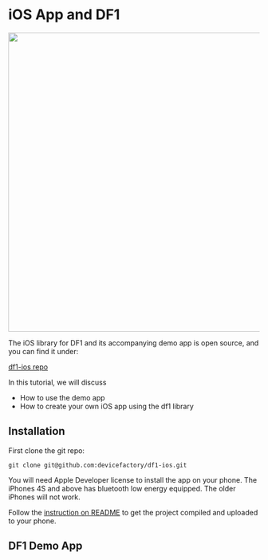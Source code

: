 # iOS App and DF1

<img src=https://raw.githubusercontent.com/devicefactory/share/master/media/df1/df1-honeycomb-front-transparent.png width=600>

The iOS library for DF1 and its accompanying demo app is open source, and you can find it under:

  [df1-ios repo](https://github.com/devicefactory/df1-ios)

In this tutorial, we will discuss

* How to use the demo app
* How to create your own iOS app using the df1 library


## Installation

First clone the git repo:

```
git clone git@github.com:devicefactory/df1-ios.git
```

You will need Apple Developer license to install the app on your phone.
The iPhones 4S and above has bluetooth low energy equipped. The older iPhones will not work.

Follow the [instruction on README](https://github.com/devicefactory/df1-ios)
to get the project compiled and uploaded to your phone.


## DF1 Demo App


